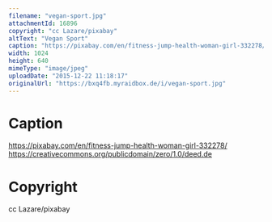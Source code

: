 ```yaml
---
filename: "vegan-sport.jpg"
attachmentId: 16896
copyright: "cc Lazare/pixabay"
altText: "Vegan Sport"
caption: "https://pixabay.com/en/fitness-jump-health-woman-girl-332278/\nhttps://creativecommons.org/publicdomain/zero/1.0/deed.de"
width: 1024
height: 640
mimeType: "image/jpeg"
uploadDate: "2015-12-22 11:18:17"
originalUrl: "https://bxq4fb.myraidbox.de/i/vegan-sport.jpg"
---
```


# Caption

https://pixabay.com/en/fitness-jump-health-woman-girl-332278/
https://creativecommons.org/publicdomain/zero/1.0/deed.de

# Copyright

cc Lazare/pixabay
